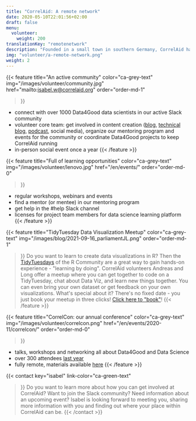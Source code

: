 ```yaml
---
title: "CorrelAid: A remote network"
date: 2020-05-10T22:01:56+02:00
draft: false
menu:
  volunteer:
    weight: 200
translationKey: "remotenetwork"
description: "Founded in a small town in southern Germany, CorrelAid has always been a remote-first network. A lot of our activities are accessible to anyone with a decent internet connection."
img: "volunteer/a-remote-network.png"
weight: 2
---
```




{{< feature 
    title="An active community" 
    color="ca-grey-text"
    img="/images/volunteer/community.jpg"
    href="mailto:isabel.w@correlaid.org"
    order="order-md-1"
>}}
- connect with over 1000 Data4Good data scientists in our active Slack community
- volunteer core team: get involved in content creation ([blog](/blog), [technical blog](https://codes.correlaid.org), [podcast](https://soundcloud.com/correlaid_podcast), social media), organize our mentoring program and events for the community or coordinate Data4Good projects to keep CorrelAid running
- in-person social event once a year 
{{< /feature >}}




{{< feature 
    title="Full of learning opportunities" 
    color="ca-grey-text"
    img="/images/volunteer/lenovo.jpg"
    href="/en/events/"
    order="order-md-0"
>}}
- regular workshops, webinars and events
- find a mentor (or mentee) in our mentoring program
- get help in the #help Slack channel
- licenses for project team members for data science learning platform
{{< /feature >}}

{{< feature 
    title="TidyTuesday Data Visualization Meetup" 
    color="ca-grey-text"
    img="/images/blog/2021-09-16_parliamentJL.png"
    order="order-md-1"
>}}
Do you want to learn to create data visualizations in R? Then the [TidyTuesdays](https://github.com/rfordatascience/tidytuesday/) of the R Community are a great way to gain hands-on experience - "learning by doing". CorrelAid volunteers Andreas and Long offer a meetup where you can get together to code on a TidyTuesday, chat about Data Viz, and learn new things together. You can even bring your own dataset or get feedback on your own visualizations. What's special about it? There's no fixed date - you just book your meetup in three clicks! [Click here to "book"](https://calendly.com/correlaid-main/tidytuesday)! 
{{< /feature >}}

{{< feature 
    title="CorrelCon: our annual conference" 
    color="ca-grey-text"
    img="/images/volunteer/correlcon.png"
    href="/en/events/2020-11/correlcon/"
    order="order-md-0"
>}}
- talks, workshops and networking all about Data4Good and Data Science
- over 300 attendees [last year](/events/2020-11/correlcon/)
- fully remote, materials available [here](https://docs.correlaid.org/correlcollection/correlcon)
{{< /feature >}}


{{< contact
    key="isabel"
    link-color="ca-green-text"
>}}
Do you want to learn more about how you can get involved at CorrelAid? Want to join the Slack community? Need information about an upcoming event? Isabel is looking forward to meeting you, sharing more information with you and finding out where your place within CorrelAid can be.
{{< /contact >}}


